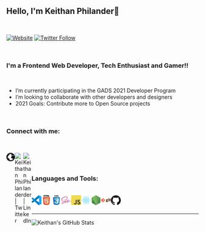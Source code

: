 ## Hello, I'm Keithan Philander👋

<br>

[![Website](https://img.shields.io/website?label=Portfolio&style=for-the-badge&url=https%3A%2F%2Fkeithanphilander-e53b5c.netlify.app/)](https://keithanphilander-e53b5c.netlify.app/)
[![Twitter Follow](https://img.shields.io/twitter/follow/ThisIsKeithan?color=1DA1F2&logo=twitter&style=for-the-badge)](https://twitter.com/intent/follow?original_referer=https%3A%2F%2Fgithub.com%2FThisIsKeithan&screen_name=ThisIsKeithan)

<br>

### I'm a Frontend Web Developer, Tech Enthusiast and Gamer!!

<br>


- I’m currently participating in the GADS 2021 Developer Program
- I’m looking to collaborate with other developers and designers
- 2021 Goals: Contribute more to Open Source projects 

<br>


### Connect with me:

<br>


[<img align="left" alt="Keithan Philander | Portfolio" width="22px" src="https://raw.githubusercontent.com/iconic/open-iconic/master/svg/globe.svg" />][website]
[<img align="left" alt="Keithan Philander | Twitter" width="22px" src="https://cdn.jsdelivr.net/npm/simple-icons@v3/icons/twitter.svg" />][twitter]
[<img align="left" alt="Keithan Philander | LinkedIn" width="22px" src="https://cdn.jsdelivr.net/npm/simple-icons@v3/icons/linkedin.svg" />][linkedin]

<br>
<br>


### Languages and Tools:

<br>

<img align="left" alt="VSCode" width="26px" src="https://raw.githubusercontent.com/github/explore/80688e429a7d4ef2fca1e82350fe8e3517d3494d/topics/visual-studio-code/visual-studio-code.png" />
<img align="left" alt="HTML5" width="26px" src="https://raw.githubusercontent.com/github/explore/80688e429a7d4ef2fca1e82350fe8e3517d3494d/topics/html/html.png" />
<img align="left" alt="CSS3" width="26px" src="https://raw.githubusercontent.com/github/explore/80688e429a7d4ef2fca1e82350fe8e3517d3494d/topics/css/css.png" />
<img align="left" alt="Sass" width="26px" src="https://raw.githubusercontent.com/github/explore/80688e429a7d4ef2fca1e82350fe8e3517d3494d/topics/sass/sass.png" />
<img align="left" alt="JavaScript" width="26px" src="https://raw.githubusercontent.com/github/explore/80688e429a7d4ef2fca1e82350fe8e3517d3494d/topics/javascript/javascript.png" />
<img align="left" alt="React" width="26px" src="https://raw.githubusercontent.com/github/explore/80688e429a7d4ef2fca1e82350fe8e3517d3494d/topics/react/react.png" />
<img align="left" alt="Node.js" width="26px" src="https://raw.githubusercontent.com/github/explore/80688e429a7d4ef2fca1e82350fe8e3517d3494d/topics/nodejs/nodejs.png" />
<img align="left" alt="Git" width="26px" src="https://raw.githubusercontent.com/github/explore/80688e429a7d4ef2fca1e82350fe8e3517d3494d/topics/git/git.png" />
<img align="left" alt="GitHub" width="26px" src="https://raw.githubusercontent.com/github/explore/78df643247d429f6cc873026c0622819ad797942/topics/github/github.png" />

<br />
<br />

---

<img align="left" alt="Keithan's GitHub Stats" src="https://github-readme-stats.vercel.app/api?username=KeithanPhilander&show_icons=true&hide_border=true" />

[website]: https://keithanphilander-e53b5c.netlify.app/
[twitter]: https://twitter.com/ThisIsKeithan
[linkedin]: https://www.linkedin.com/in/keithan-philander-490406220/
